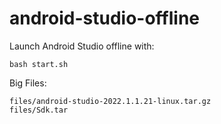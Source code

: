 # android-studio-offline

Launch Android Studio offline with:
```
bash start.sh
```

Big Files:
```
files/android-studio-2022.1.1.21-linux.tar.gz
files/Sdk.tar
```